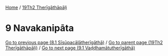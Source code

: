 
[Home](/) / [19Th2 Therīgāthāpāḷi](../19Th2.md)

# 9 Navakanipāta


[Go to previous page (8.1 Sīsūpacālātherīgāthā)](8/8.1.md) / [Go to parent page (19Th2 Therīgāthāpāḷi)](0.md) / [Go to next page (9.1 Vaḍḍhamātutherīgāthā)](9/9.1.md)


